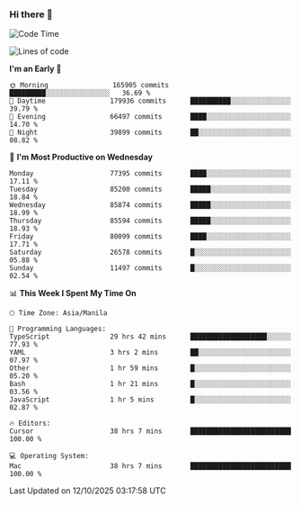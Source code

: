 ### Hi there 👋

<!--START_SECTION:waka-->
![Code Time](http://img.shields.io/badge/Code%20Time-6%2C381%20hrs%2032%20mins-blue)

![Lines of code](https://img.shields.io/badge/From%20Hello%20World%20I%27ve%20Written-148.9%20million%20lines%20of%20code-blue)

**I'm an Early 🐤** 

```text
🌞 Morning                165905 commits      █████████░░░░░░░░░░░░░░░░   36.69 % 
🌆 Daytime                179936 commits      ██████████░░░░░░░░░░░░░░░   39.79 % 
🌃 Evening                66497 commits       ████░░░░░░░░░░░░░░░░░░░░░   14.70 % 
🌙 Night                  39899 commits       ██░░░░░░░░░░░░░░░░░░░░░░░   08.82 % 
```
📅 **I'm Most Productive on Wednesday** 

```text
Monday                   77395 commits       ████░░░░░░░░░░░░░░░░░░░░░   17.11 % 
Tuesday                  85200 commits       █████░░░░░░░░░░░░░░░░░░░░   18.84 % 
Wednesday                85874 commits       █████░░░░░░░░░░░░░░░░░░░░   18.99 % 
Thursday                 85594 commits       █████░░░░░░░░░░░░░░░░░░░░   18.93 % 
Friday                   80099 commits       ████░░░░░░░░░░░░░░░░░░░░░   17.71 % 
Saturday                 26578 commits       █░░░░░░░░░░░░░░░░░░░░░░░░   05.88 % 
Sunday                   11497 commits       █░░░░░░░░░░░░░░░░░░░░░░░░   02.54 % 
```


📊 **This Week I Spent My Time On** 

```text
🕑︎ Time Zone: Asia/Manila

💬 Programming Languages: 
TypeScript               29 hrs 42 mins      ███████████████████░░░░░░   77.93 % 
YAML                     3 hrs 2 mins        ██░░░░░░░░░░░░░░░░░░░░░░░   07.97 % 
Other                    1 hr 59 mins        █░░░░░░░░░░░░░░░░░░░░░░░░   05.20 % 
Bash                     1 hr 21 mins        █░░░░░░░░░░░░░░░░░░░░░░░░   03.56 % 
JavaScript               1 hr 5 mins         █░░░░░░░░░░░░░░░░░░░░░░░░   02.87 % 

🔥 Editors: 
Cursor                   38 hrs 7 mins       █████████████████████████   100.00 % 

💻 Operating System: 
Mac                      38 hrs 7 mins       █████████████████████████   100.00 % 
```


 Last Updated on 12/10/2025 03:17:58 UTC
<!--END_SECTION:waka-->


<!--
**rad182/rad182** is a ✨ _special_ ✨ repository because its `README.md` (this file) appears on your GitHub profile.

Here are some ideas to get you started:

- 🔭 I’m currently working on ...
- 🌱 I’m currently learning ...
- 👯 I’m looking to collaborate on ...
- 🤔 I’m looking for help with ...
- 💬 Ask me about ...
- 📫 How to reach me: ...
- 😄 Pronouns: ...
- ⚡ Fun fact: ...
-->
